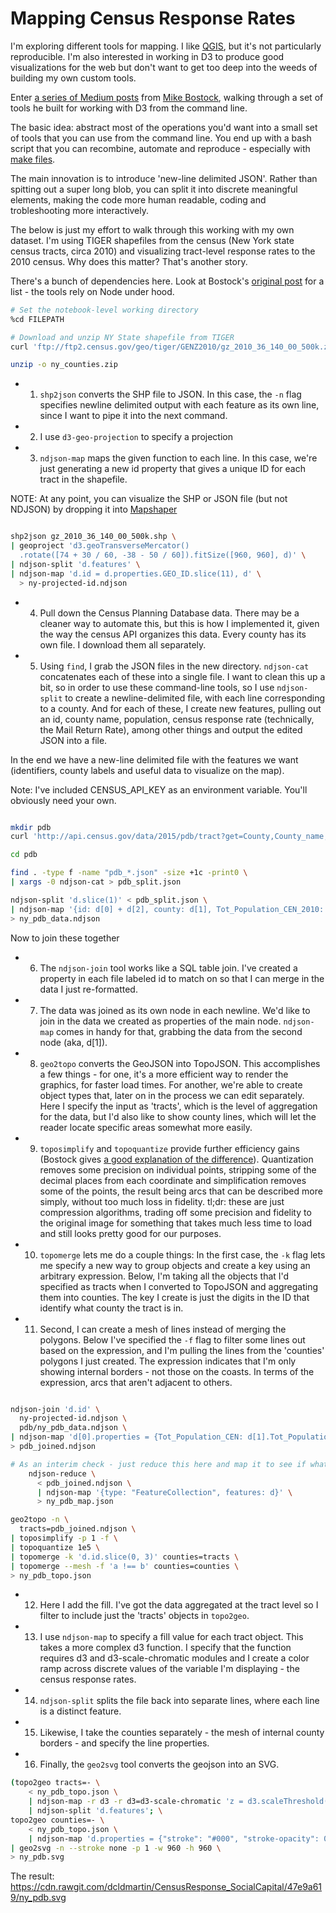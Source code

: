 
# Mapping Census Response Rates

I'm exploring different tools for mapping. I like [QGIS](http://www.qgis.org/en/site/), but it's not particularly reproducible. I'm also interested in working in D3 to produce good visualizations for the web but don't want to get too deep into the weeds of building my own custom tools.

Enter [a series of Medium posts](https://medium.com/@mbostock/command-line-cartography-part-1-897aa8f8ca2c) from [Mike Bostock](https://medium.com/@mbostock), walking through a set of tools he built for working with D3 from the command line.

The basic idea: abstract most of the operations you'd want into a small set of tools that you can use from the command line. You end up with a bash script that you can recombine, automate and reproduce - especially with [make files](https://bost.ocks.org/mike/make/).

The main innovation is to introduce 'new-line delimited JSON'. Rather than spitting out a super long blob, you can split it into discrete meaningful elements, making the code more human readable, coding and trobleshooting more interactively.

The below is just my effort to walk through this working with my own dataset. I'm using TIGER shapefiles from the census (New York state census tracts, circa 2010) and visualizing tract-level response rates to the 2010 census. Why does this matter? That's another story.

There's a bunch of dependencies here. Look at Bostock's [original post](https://medium.com/@mbostock/command-line-cartography-part-1-897aa8f8ca2c) for a list - the tools rely on Node under hood.


```bash
# Set the notebook-level working directory
%cd FILEPATH

# Download and unzip NY State shapefile from TIGER
curl 'ftp://ftp2.census.gov/geo/tiger/GENZ2010/gz_2010_36_140_00_500k.zip' -o 'ny_counties.zip'

unzip -o ny_counties.zip
```



* 1) ```shp2json``` converts the SHP file to JSON. In this case, the ```-n``` flag specifies newline delimited output with each feature as its own line, since I want to pipe it into the next command.

* 2) I use ```d3-geo-projection``` to specify a projection

* 3) ```ndjson-map``` maps the given function to each line. In this case, we're just generating a new id property that gives a unique ID for each tract in the shapefile.

NOTE: At any point, you can visualize the SHP or JSON file (but not NDJSON) by dropping it into [Mapshaper](http://mapshaper.org/)


```bash

shp2json gz_2010_36_140_00_500k.shp \
| geoproject 'd3.geoTransverseMercator()
  .rotate([74 + 30 / 60, -38 - 50 / 60]).fitSize([960, 960], d)' \
| ndjson-split 'd.features' \
| ndjson-map 'd.id = d.properties.GEO_ID.slice(11), d' \
  > ny-projected-id.ndjson
```

* 4) Pull down the Census Planning Database data. There may be a cleaner way to automate this, but this is how I implemented it, given the way the census API organizes this data. Every county has its own file. I download them all separately.

* 5) Using ```find```, I grab the JSON files in the new directory. ```ndjson-cat``` concatenates each of these into a single file. I want to clean this up a bit, so in order to use these command-line tools, so I use ```ndjson-split``` to create a newline-delimited file, with each line corresponding to a county. And for each of these, I create new features, pulling out an id, county name, population, census response rate (technically, the Mail Return Rate), among other things and output the edited JSON into a file. 

In the end we have a new-line delimited file with the features we want (identifiers, county labels and useful data to visualize on the map).


Note: I've included CENSUS_API_KEY as an environment variable. You'll obviously need your own.


```bash

mkdir pdb
curl 'http://api.census.gov/data/2015/pdb/tract?get=County,County_name,Tract,Tot_Population_CEN_2010,Mail_Return_Rate_CEN_2010&for=tract:*&in=state:36+county:[1-123]&key='${CENSUS_API_KEY} -o pdb/pdb_#1.json

cd pdb 

find . -type f -name "pdb_*.json" -size +1c -print0 \
| xargs -0 ndjson-cat > pdb_split.json

ndjson-split 'd.slice(1)' < pdb_split.json \
| ndjson-map '{id: d[0] + d[2], county: d[1], Tot_Population_CEN_2010: + d[3], Mail_Return_Rate_CEN_2010: + d[4], univ_id: +d[5]+d[6]+d[7]}'
> ny_pdb_data.ndjson

```

Now to join these together

* 6) The ```ndjson-join``` tool works like a SQL table join. I've created a property in each file labeled id to match on so that I can merge in the data I just re-formatted.
* 7) The data was joined as its own node in each newline. We'd like to join in the data we created as properties of the main node. ```ndjson-map``` comes in handy for that, grabbing the data from the second node (aka, d[1]).
* 8) ```geo2topo``` converts the GeoJSON into TopoJSON. This accomplishes a few things - for one, it's a more efficient way to render the graphics, for faster load times. For another, we're able to create object types that, later on in the process we can edit separately. Here I specify the input as 'tracts', which is the level of aggregation for the data, but I'd also like to show county lines, which will let the reader locate specific areas somewhat more easily.
* 9) ```toposimplify``` and ```topoquantize``` provide further efficiency gains (Bostock gives [a good explanation of the difference](https://stackoverflow.com/questions/18900022/topojson-quantization-vs-simplification)). Quantization removes some precision on individual points, stripping some of the decimal places from each coordinate and simplification removes some of the points, the result being arcs that can be described more simply, without too much loss in fidelity. tl;dr: these are just compression algorithms, trading off some precision and fidelity to the original image for something that takes much less time to load and still looks pretty good for our purposes.
* 10) ```topomerge``` lets me do a couple things: In the first case, the ```-k``` flag lets me specify a new way to group objects and create a key using an arbitrary expression. Below, I'm taking all the objects that I'd specified as tracts when I converted to TopoJSON and aggregating them into counties. The key I create is just the digits in the ID that identify what county the tract is in.
* 11) Second, I can create a mesh of lines instead of merging the polygons. Below I've specified the ```-f``` flag to filter some lines out based on the expression, and I'm pulling the lines from the 'counties' polygons I just created. The expression indicates that I'm only showing internal borders - not those on the coasts. In terms of the expression, arcs that aren't adjacent to others.


```bash

ndjson-join 'd.id' \
  ny-projected-id.ndjson \
  pdb/ny_pdb_data.ndjson \
| ndjson-map 'd[0].properties = {Tot_Population_CEN: d[1].Tot_Population_CEN_2010, Mail_Return_Rate_CEN: d[1].Mail_Return_Rate_CEN_2010, county: d[1].county}, d[0]' \
> pdb_joined.ndjson

# As an interim check - just reduce this here and map it to see if what you've got looks ok
    ndjson-reduce \
      < pdb_joined.ndjson \
      | ndjson-map '{type: "FeatureCollection", features: d}' \
      > ny_pdb_map.json

geo2topo -n \
  tracts=pdb_joined.ndjson \
| toposimplify -p 1 -f \
| topoquantize 1e5 \
| topomerge -k 'd.id.slice(0, 3)' counties=tracts \
| topomerge --mesh -f 'a !== b' counties=counties \
> ny_pdb_topo.json
```

* 12) Here I add the fill. I've got the data aggregated at the tract level so I filter to include just the 'tracts' objects in ```topo2geo```. 
* 13) I use ```ndjson-map``` to specify a fill value for each tract object. This takes a more complex d3 function. I specify that the function requires d3 and d3-scale-chromatic modules and I create a color ramp across discrete values of the variable I'm displaying - the census response rates.
* 14) ```ndjson-split``` splits the file back into separate lines, where each line is a distinct feature.
* 15) Likewise, I take the counties separately - the mesh of internal county borders - and specify the line properties.
* 16) Finally, the ```geo2svg``` tool converts the geojson into an SVG.


```bash
(topo2geo tracts=- \
    < ny_pdb_topo.json \
    | ndjson-map -r d3 -r d3=d3-scale-chromatic 'z = d3.scaleThreshold().domain([0, 1, 60, 70, 75, 80, 85, 90]).range(d3.schemeOrRd[9]), d.features.forEach(f => f.properties.fill = z(f.properties.Mail_Return_Rate_CEN)), d' \
    | ndjson-split 'd.features'; \
topo2geo counties=- \
    < ny_pdb_topo.json \
    | ndjson-map 'd.properties = {"stroke": "#000", "stroke-opacity": 0.3}, d')\
| geo2svg -n --stroke none -p 1 -w 960 -h 960 \
> ny_pdb.svg
```

The result:
https://cdn.rawgit.com/dcldmartin/CensusResponse_SocialCapital/47e9a619/ny_pdb.svg
